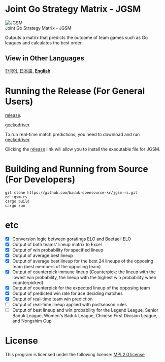 # Joint Go Strategy Matrix - JGSM
![JGSM](https://github.com/baduk-opensource-kr/jgsm-rs/assets/36529903/f2b45d6e-b9c1-4812-a7c8-5835ae8ae312)  
Joint Go Strategy Matrix - JGSM

Outputs a matrix that predicts the outcome of team games such as Go leagues and calculates the best order.

## View in Other Languages
[한국어](./README.md), [日本語](./README.jp.md), [**English**](./README.en.md)

# Running the Release (For General Users)
[release](https://github.com/baduk-opensource-kr/jgsm-rs/releases/latest).

[geckodriver](https://github.com/mozilla/geckodriver/releases).

To run real-time match predictions, you need to download and run [geckodriver](https://github.com/mozilla/geckodriver/releases).

Clicking the [release](https://github.com/baduk-opensource-kr/jgsm-rs/releases/latest) link will allow you to install the executable file for JGSM.

# Building and Running from Source (For Developers)
```
git clone https://github.com/baduk-opensource-kr/jgsm-rs.git
cd jgsm-rs
cargo build
cargo run
```

# etc
- [x] Conversion logic between goratings ELO and Baetaeil ELO
- [x] Output of both teams' lineup matrix to Excel
- [x] Output of win probability for specified lineup
- [x] Output of average best lineup
- [x] Output of average best lineup for the best 24 lineups of the opposing team (best members of the opposing team)
- [x] Output of counterpick immune lineup (Counterpick: the lineup with the lowest win probability, the lineup with the highest win probability when counterpicked)
- [x] Output of counterpick for the expected lineup of the opposing team
- [x] Output of predicted win rate for ace deciding matches
- [x] Output of real-time team win prediction
- [ ] Output of real-time lineup applied with postseason rules
- [ ] Output of best lineup and win probability for the Legend League, Senior Baduk League, Women's Baduk League, Chinese First Division League, and Nongshim Cup

# License
This program is licensed under the following license: [MPL2.0 license](/LICENSE) 



